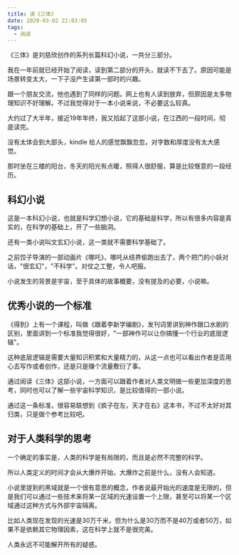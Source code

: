 ```yaml
---
title: 读《三体》
date: 2020-03-02 22:03:05
tags:
  - 阅读
---
```


《三体》是刘慈欣创作的系列长篇科幻小说，一共分三部分。

我在一年前就已经开始了阅读，读到第二部分的开头，就读不下去了。原因可能是场景转变太大，一下子没产生读第一部时的兴趣。

跟一个朋友交流，他也遇到了同样的问题。网上也有人读到放弃，但原因是太多物理知识不好理解。不过我觉得对于一本小说来说，不必要这么较真。

大约过了大半年，接近19年年终，我又拾起了这部小说，在江西的一段时间，彻底读完。

没有太体会到大部头，kindle 给人的感觉飘飘忽忽，对字数和厚度没有太大感觉。

那时坐在三楼的阳台，冬天的阳光有点暖，照得人很舒服，算是比较惬意的一段经历。

## 科幻小说

这是一本科幻小说，也就是科学幻想小说，它的基础是科学，所以有很多内容是真实的，在科学的基础上，开了一些脑洞。

还有一类小说叫文玄幻小说，这一类就不需要科学基础了。

之前饺子导演的一部动画片《哪吒》，哪吒从结界偷跑出去了，两个把门的小妖对话，"很玄幻"，"不科学"。对仗之工整，令人吧服。

小说发生的背景是宇宙，至于具体的故事概要，没有提及的必要，小说嘛。

## 优秀小说的一个标准

《得到》上有一个课程，叫做《跟着李新学编剧》，发刊词里讲到神作跟口水剧的区别，里面讲到一个标准我觉得很好，"一部神作可以让你搞懂一个行业的底层逻辑"。

这种底层逻辑是需要大量知识积累和大量精力的，从这一点也可以看出作者是否用心去写作或者创作，还是只是赚个流量敷衍了事。

通过阅读《三体》这部小说，一方面可以跟着作者对人类文明做一些更加深度的思考，同时也可以了解一些宇宙科学知识，是比较值得的一部小说。

通过这一条标准，很容易联想到《疯子在左，天才在右》这本书，不过不太好对其归类，只是做个参考比较吧。

## 对于人类科学的思考

一个确定的事实是，人类的科学是有局限的，而且是必然不完整的科学。

所以人类定义的时间才会从大爆炸开始，大爆炸之前是什么，没有人会知道。

小说里提到的黑域就是一个很有意思的概念，作者说最开始光的速度是无限的，但是我们可以通过一些技术来将某一区域的光速设置一个上限，甚至可以将某一个区域通过这种方式与外部宇宙隔离。

比如人类现在发现的光速是30万千米，但为什么是30万而不是40万或者50万，如果不是依赖其它物理因素，这在科学上就不是很完美。

人类永远不可能解开所有的疑惑。
